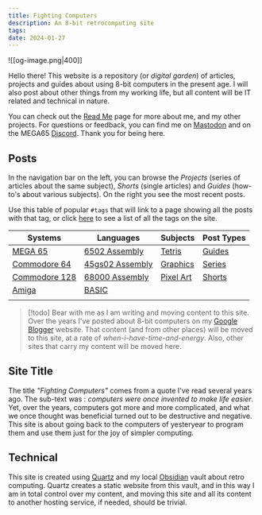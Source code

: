 ```yaml
---
title: Fighting Computers
description: An 8-bit retrocomputing site
tags: 
date: 2024-01-27
---
```

![[og-image.png|400]]

Hello there! This website is a repository (or *digital garden*) of articles, projects and guides about using 8-bit computers in the present age. I will also post about other things from my working life, but all content will be IT related and technical in nature.

You can check out the [Read Me](/Readme) page for more about me, and my other projects. For questions or feedback, you can find me on [Mastodon](https://oldbytes.space/@wiebow) and on the MEGA65 [Discord](https://discord.com/invite/5DNvESf). Thank you for being here.

## Posts

In the navigation bar on the left, you can browse the *Projects* (series of articles about the same subject), *Shorts* (single articles) and *Guides* (how-to's about various subjects).  On the right you see the most recent posts.

Use this table of popular `#tags` that will link to  a page showing all the posts with that tag, or click [here](tags) to see a list of all the tags on the site.

| Systems | Languages | Subjects | Post Types |
| ---- | ---- | ---- | ---- |
| [MEGA 65](tags/mega-65) | [6502 Assembly](tags/asm6502) | [Tetris](tags/tetris) | [Guides](tags/guide) |
| [Commodore 64](tags/commodore-64) | [45gs02 Assembly](tags/asm45gs02) | [Graphics](tags/graphics) | [Series](tags/series) |
| [Commodore 128](tags/commodore-128) | [68000 Assembly](tags/asm68000) | [Pixel Art](tags/pixel-art) | [Shorts](tags/shorts) |
| [Amiga](tags/amiga) | [BASIC](tags/basic) |  |  |
|  |  |  |  |

>[!todo]
>Bear with me as I am writing and moving content to this site. Over the years I've posted about 8-bit computers on my [Google Blogger](https://devdef.blogspot.com/) website. That content (and from other places) will be moved to this site, at a rate of *when-i-have-time-and-energy*. Also, other sites that carry my content will be moved here.

## Site Title

The title *"Fighting Computers"* comes from a quote I've read several years ago. The sub-text was : *computers were once invented to make life easier*. Yet, over the years, computers got more and more complicated, and what we once thought was beneficial turned out to be destructive and negative. This site is about going back to the computers of yesteryear to program them and use them just for the joy of simpler computing.

## Technical

This site is created using [Quartz](https://quartz.jzhao.xyz/) and my local [Obsidian](https://obsidian.md) vault about retro computing. Quartz creates a static website from this vault, and in this way I am in total control over my content, and moving this site and all its content to another hosting service, if needed, should be trivial.


